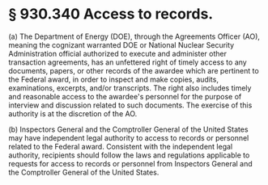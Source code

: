 # § 930.340   Access to records.

(a) The Department of Energy (DOE), through the Agreements Officer (AO), meaning the cognizant warranted DOE or National Nuclear Security Administration official authorized to execute and administer other transaction agreements, has an unfettered right of timely access to any documents, papers, or other records of the awardee which are pertinent to the Federal award, in order to inspect and make copies, audits, examinations, excerpts, and/or transcripts. The right also includes timely and reasonable access to the awardee's personnel for the purpose of interview and discussion related to such documents. The exercise of this authority is at the discretion of the AO.


(b) Inspectors General and the Comptroller General of the United States may have independent legal authority to access to records or personnel related to the Federal award. Consistent with the independent legal authority, recipients should follow the laws and regulations applicable to requests for access to records or personnel from Inspectors General and the Comptroller General of the United States.






